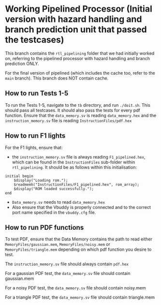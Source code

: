 # Working Pipelined Processor (Initial version with hazard handling and branch prediction unit that passed the testcases)

This branch contains the ```rtl_pipelining``` folder that we had initially worked on, referring to the pipelined processor with hazard handling and branch prediction ONLY. 

For the final version of pipelined (which includes the cache too, refer to the ```main``` branch). This branch does NOT contain cache. 

## How to run Tests 1-5
To run the Tests 1-5, navigate to the ```tb``` directory, and run ```./doit.sh```. This should pass all testcases. It should also pass the tests for every pdf function. Ensure that the ```data_memory.sv``` is reading ```data_memory.hex``` and the ```instruction_memory.sv``` file is reading ```InstructionFiles/pdf.hex```

## How to run F1 lights
For the F1 lights, ensure that:
- the ```instruction_memory.sv``` file is always reading ```F1_pipelined.hex```, which can be found in the ```InstructionFiles``` sub-folder within ```rtl_pipelining```. It should be as follows within this initialisation:

```
initial begin
    $display("Loading rom.");
    $readmemh("InstructionFiles/F1_pipelined.hex", rom_array);     
    $display("ROM loaded successfully.");
end
```

- ```Data_memory.sv``` needs to read ```data_memory.hex```
- Also ensure that the Vbuddy is properly connected and to the correct port name specified in the ```vbuddy.cfg``` file.

## How to run PDF functions

To test PDF, ensure that the Data Memory contains the path to read either ```MemoryFiles/gaussian.mem```, ```MemoryFiles/noisy.mem``` or ```MemoryFiles/triangle.mem``` depending on which pdf function you desire to test.

The ```instruction_memory.sv``` file should always contain ```pdf.hex```

For a gaussian PDF test, the ```data_memory.sv``` file should contain gaussian.mem

For a noisy PDF test, the ```data_memory.sv``` file should contain noisy.mem

For a triangle PDF test, the ```data_memory.sv``` file should contain triangle.mem
